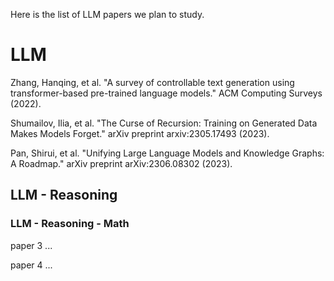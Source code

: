 Here is the list of LLM papers we plan to study.

# LLM

Zhang, Hanqing, et al. "A survey of controllable text generation using transformer-based pre-trained language models." ACM Computing Surveys (2022).

Shumailov, Ilia, et al. "The Curse of Recursion: Training on Generated Data Makes Models Forget." arXiv preprint arxiv:2305.17493 (2023).

Pan, Shirui, et al. "Unifying Large Language Models and Knowledge Graphs: A Roadmap." arXiv preprint arXiv:2306.08302 (2023).

## LLM - Reasoning

### LLM - Reasoning - Math

paper 3 ...

paper 4 ...
